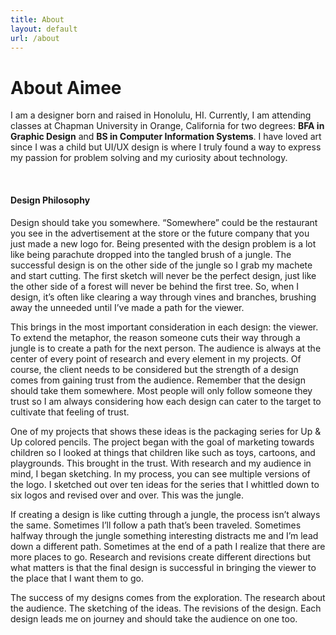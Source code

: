 ```yaml
---
title: About
layout: default
url: /about
---
```


# About Aimee

I am a designer born and raised in Honolulu, HI. Currently, I am attending classes at Chapman University in Orange, California for two degrees: **BFA in Graphic Design** and **BS in Computer Information Systems**. I have loved art since I was a child but UI/UX design is where I truly found a way to express my passion for problem solving and my curiosity about technology.

<br>

#### Design Philosophy

Design should take you somewhere. “Somewhere” could be
the restaurant you see in the advertisement at the store or
the future company that you just made a new logo for. Being
presented with the design problem is a lot like being parachute
dropped into the tangled brush of a jungle. The successful
design is on the other side of the jungle so I grab my machete
and start cutting. The first sketch will never be the perfect
design, just like the other side of a forest will never be behind
the first tree. So, when I design, it’s often like clearing a way
through vines and branches, brushing away the unneeded until
I’ve made a path for the viewer.

This brings in the most important consideration in each design:
the viewer. To extend the metaphor, the reason someone cuts
their way through a jungle is to create a path for the next person.
The audience is always at the center of every point of research
and every element in my projects. Of course, the client needs to
be considered but the strength of a design comes from gaining
trust from the audience. Remember that the design should take
them somewhere. Most people will only follow someone they
trust so I am always considering how each design can cater to
the target to cultivate that feeling of trust.

One of my projects that shows these ideas is the packaging series
for Up & Up colored pencils. The project began with the goal of
marketing towards children so I looked at things that children
like such as toys, cartoons, and playgrounds. This brought in the
trust. With research and my audience in mind, I began sketching.
In my process, you can see multiple versions of the logo. I
sketched out over ten ideas for the series that I whittled down to
six logos and revised over and over. This was the jungle.

If creating a design is like cutting through a jungle, the process
isn’t always the same. Sometimes I’ll follow a path that’s been
traveled. Sometimes halfway through the jungle something
interesting distracts me and I’m lead down a different path.
Sometimes at the end of a path I realize that there are more
places to go. Research and revisions create different directions
but what matters is that the final design is successful in bringing
the viewer to the place that I want them to go.

The success of my designs comes from the exploration. The
research about the audience. The sketching of the ideas. The
revisions of the design. Each design leads me on journey and
should take the audience on one too.